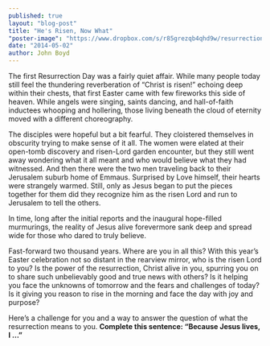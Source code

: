 ```yaml
---
published: true
layout: "blog-post"
title: "He's Risen, Now What"
"poster-image": "https://www.dropbox.com/s/r85grezqb4qhd9w/resurrectionlight.jpg"
date: "2014-05-02"
author: John Boyd
---
```


The first Resurrection Day was a fairly quiet affair.  While many people today still feel the thundering reverberation of “Christ is risen!” echoing deep within their chests, that first Easter came with few fireworks this side of heaven.  While angels were singing, saints dancing, and hall-of-faith inductees whooping and hollering, those living beneath the cloud of eternity moved with a different choreography.  

The disciples were hopeful but a bit fearful.  They cloistered themselves in obscurity trying to make sense of it all.  The women were elated at their open-tomb discovery and risen-Lord garden encounter, but they still went away wondering what it all meant and who would believe what they had witnessed.  And then there were the two men traveling back to their Jerusalem suburb home of Emmaus.  Surprised by Love himself, their hearts were strangely warmed.  Still, only as Jesus began to put the pieces together for them did they recognize him as the risen Lord and run to Jerusalem to tell the others.

In time, long after the initial reports and the inaugural hope-filled murmurings, the reality of Jesus alive forevermore sank deep and spread wide for those who dared to truly believe.

Fast-forward two thousand years.  Where are you in all this?  With this year’s Easter celebration not so distant in the rearview mirror, who is the risen Lord to you?  Is the power of the resurrection, Christ alive in you, spurring you on to share such unbelievably good and true news with others?  Is it helping you face the unknowns of tomorrow and the fears and challenges of today?  Is it giving you reason to rise in the morning and face the day with joy and purpose? 

Here’s a challenge for you and a way to answer the question of what the resurrection means to you.  **Complete this sentence:  “Because Jesus lives, I …”**